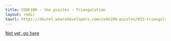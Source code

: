 ```yaml
---
title: CODE100 - the puzzles - Triangulation
layout: redir
tourl: https://devrel.wearedevelopers.com/code100-puzzles/033-triangulation/
---
```


<a href="https://devrel.wearedevelopers.com/code100-puzzles/033-triangulation/">Not yet, go here</a>